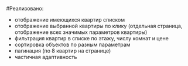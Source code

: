 #Реализовано:
- отображение имеющихся квартир списком 
- отображение выбранной квартиры по клику (отдельная страница, отображение всех значимых параметров квартиры)
- фильтрация квартир в списке по этажу, числу комнат и цене 
- сортировка объектов по разным параметрам
- пагинация (по 8 квартир на странице) 
- частичная адаптивность
